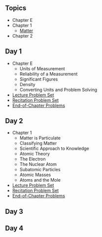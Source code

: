 ## Topics

- Chapter E
- Chapter 1
  - [Matter](/chem/Matter.md)
- Chapter 2

## Day 1

- Chapter E
  - Units of Measurement
  - Reliability of a Measurement
  - Significant Figures
  - Density
  - Converting Units and Problem Solving
- [Lecture Problem Set](/courses/CH231/Week1/ProblemSet1_Lecture.md)
- [Recitation Problem Set](/courses/CH231/Week1/ProblemSet1_Recitation.md)
- [End-of-Chapter Problems](/courses/CH231/Week1/ProblemSet_ChapterE.md)

## Day 2

- Chapter 1
  - Matter is Particulate
  - Classifying Matter
  - Scientific Approach to Knowledge
  - Atomic Theory
  - The Electron
  - The Nuclear Atom
  - Subatomic Particles
  - Atomic Masses
  - Atoms and the Mole
- [Lecture Problem Set](/courses/CH231/Week1/ProblemSet2_Lecture.md)
- [Recitation Problem Set](/courses/CH231/Week1/ProblemSet2_Recitation.md)
- [End-of-Chapter Problems](/courses/CH231/Week1/ProblemSet_Chapter1.md)


## Day 3

## Day 4
